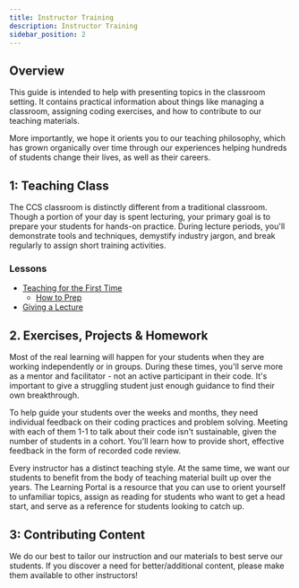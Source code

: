 ```yaml
---
title: Instructor Training
description: Instructor Training
sidebar_position: 2
---
```


## Overview

This guide is intended to help with presenting topics in the classroom setting. It contains practical information about things like managing a classroom, assigning coding exercises, and how to contribute to our teaching materials.

More importantly, we hope it orients you to our teaching philosophy, which has grown organically over time through our experiences helping hundreds of students change their lives, as well as their careers.

## 1: Teaching Class

The CCS classroom is distinctly different from a traditional classroom. Though a portion of your day is spent lecturing, your primary goal is to prepare your students for hands-on practice. During lecture periods, you'll demonstrate tools and techniques, demystify industry jargon, and break regularly to assign short training activities.

### Lessons

- [Teaching for the First Time](/lessons/instructor-training/first-time/)
  - [How to Prep](/lessons/instructor-training/how-to-prepare/)
- [Giving a Lecture](/lessons/instructor-training/teaching-class/)

## 2. Exercises, Projects & Homework

Most of the real learning will happen for your students when they are working independently or in groups. During these times, you'll serve more as a mentor and facilitator - not an active participant in their code. It's important to give a struggling student just enough guidance to find their own breakthrough.

To help guide your students over the weeks and months, they need individual feedback on their coding practices and problem solving. Meeting with each of them 1-1 to talk about their code isn't sustainable, given the number of students in a cohort. You'll learn how to provide short, effective feedback in the form of recorded code review.

Every instructor has a distinct teaching style. At the same time, we want our students to benefit from the body of teaching material built up over the years. The Learning Portal is a resource that you can use to orient yourself to unfamiliar topics, assign as reading for students who want to get a head start, and serve as a reference for students looking to catch up.

## 3: Contributing Content

We do our best to tailor our instruction and our materials to best serve our students. If you discover a need for better/additional content, please make them available to other instructors!
